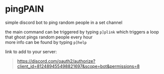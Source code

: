 # pingPAIN
simple discord bot to ping random people in a set channel

the main command can be triggered by typing `p]plink` which
triggers a loop that ghost pings random people every hour               
more info can be found by typing `p]help`

link to add to your server:
>https://discord.com/oauth2/authorize?client_id=812489455498821697&scope=bot&permissions=8

